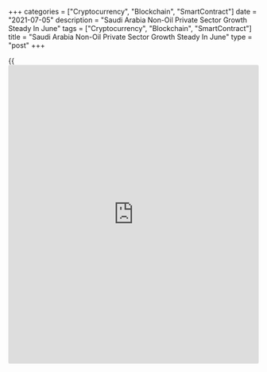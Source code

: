 +++
categories = ["Cryptocurrency", "Blockchain", "SmartContract"]
date = "2021-07-05"
description = "Saudi Arabia Non-Oil Private Sector Growth Steady In June"
tags = ["Cryptocurrency", "Blockchain", "SmartContract"]
title = "Saudi Arabia Non-Oil Private Sector Growth Steady In June"
type = "post"
+++

{{<iframe id="large-banner" src="https://www.bounty.group/#slide=12.0" width="100%" height="600" scrolling="no" style="border: 0px solid rgb(216, 221, 230); border-radius: 3px;">}}

Saudi Arabia's non-oil private sector growth continued at a steady pace
in June, survey results from IHS Markit showed on Monday.

The Purchasing Managers' Index remained unchanged at 56.4 in June. Any
reading above 50 indicates growth in the sector.

New orders increased at the fastest pace in five months in June, while
output declined for the first time since March.

New [business][1] inflows continued to rise in June and input buying was
the quickest in twenty-one months.

The number of workforce rose in June and the rate of job creation was
the fastest since November 2019.

Input price inflation eased for the first time this year and output
charges rose at a softer pace in June.

"This may be attributed to the relative strength of domestic supply
chains, which have not yet been affected by global supply difficulties,"
David Owen, an economist at IHS Markit, said.

Business confidence improved to the highest in five months amid
expectations of relaxation of Covid-19 measures.

For comments and feedback [contact](https://www.playgroundfx.com/contact/): editorial@rtt[news](https://www.letsplayfx.com/blog/forex-news-website/).com

[Economic News][2]

 **What parts of the world are seeing the best (and worst) economic
performances lately? Click[here][3] to check out our [Econ Scorecard][3]
and find out! See up-to-the-moment [ranking](https://www.playgroundfx.com/blog/crypto-exchange-ranking/)s for the best and worst
performers in [GDP][4], [unemployment rate][5], [inflation][6] and much
more.**

   1. www.rtt[news](https://www.letsplayfx.com/blog/forex-news-website/).com/Content/Business.aspx
   2. www.rtt[news](https://www.letsplayfx.com/blog/forex-news-website/).com/Content/EconomicNews.aspx
   3. www.rtt[news](https://www.letsplayfx.com/blog/forex-news-website/).com/economic-scorecard/world-rank/PPI/highest-performance.aspx
   4. www.rtt[news](https://www.letsplayfx.com/blog/forex-news-website/).com/economic-scorecard/world-rank/GDP/highest-performance.aspx
   5. www.rtt[news](https://www.letsplayfx.com/blog/forex-news-website/).com/economic-scorecard/world-rank/unemployment-rate/lowest-performance.aspx
   6. www.rtt[news](https://www.letsplayfx.com/blog/forex-news-website/).com/economic-scorecard/world-rank/CPI/highest-performance.aspx